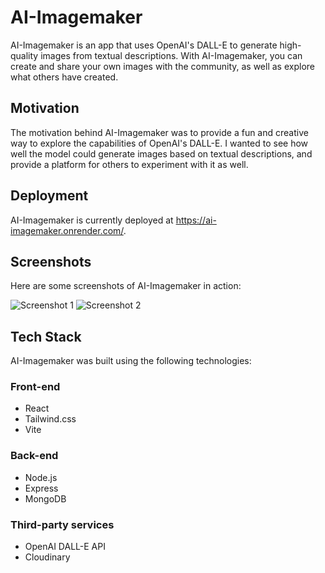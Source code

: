 # AI-Imagemaker

AI-Imagemaker is an app that uses OpenAI's DALL-E to generate high-quality images from textual descriptions. With AI-Imagemaker, you can create and share your own images with the community, as well as explore what others have created.

## Motivation

The motivation behind AI-Imagemaker was to provide a fun and creative way to explore the capabilities of OpenAI's DALL-E. I wanted to see how well the model could generate images based on textual descriptions, and provide a platform for others to experiment with it as well.

## Deployment

AI-Imagemaker is currently deployed at https://ai-imagemaker.onrender.com/.

## Screenshots

Here are some screenshots of AI-Imagemaker in action:

![Screenshot 1](https://iili.io/HkDPque.png)
![Screenshot 2](https://iili.io/HkD6i4p.png)

## Tech Stack

AI-Imagemaker was built using the following technologies:

### Front-end

- React
- Tailwind.css
- Vite

### Back-end

- Node.js
- Express
- MongoDB

### Third-party services

- OpenAI DALL-E API
- Cloudinary
